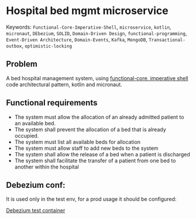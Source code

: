 # Hospital bed mgmt microservice

Keywords: `Functional-Core-Imperative-Shell`, `microservice`, `kotlin`, `micronaut`, `DEbezium`, `SOLID`, `Domain-Driven Design`, `functional-programming`,
`Event-Driven Architecture`, `Domain-Events`, `Kafka`, `MongoDB`, `Transactional-outbox`, `optimistic-locking`

## Problem

A bed hospital management system, using [functional-core, imperative shell](https://medium.com/@albert.llousas/building-modern-architectures-functional-core-imperative-shell-revamp-0bb5ae62b589) code architectural pattern, kotlin and micronaut.

## Functional requirements

- The system must allow the allocation of an already admitted patient to an available bed.
- The system shall prevent the allocation of a bed that is already occupied.
- The system must list all available beds for allocation
- The system must allow staff to add new beds to the system
- The system shall allow the release of a bed when a patient is discharged
- The system shall facilitate the transfer of a patient from one bed to another within the hospital

## Debezium conf:

It is used only in the test env, for a prod usage it should be configured:

[Debezium test container](/src/test/kotlin/bed/fixtures/containers/Debezium.kt)


